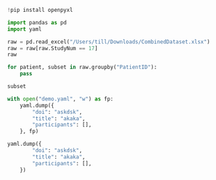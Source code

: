 ```python
!pip install openpyxl
```

```python
import pandas as pd
import yaml
```

```python
raw = pd.read_excel("/Users/till/Downloads/CombinedDataset.xlsx")
raw = raw[raw.StudyNum == 17]
raw
```

```python
for patient, subset in raw.groupby("PatientID"):
    pass
```

```python
subset
```

```python
with open("demo.yaml", "w") as fp:
    yaml.dump({
        "doi": "askdsk",
        "title": "akaka",
        "participants": [],
    }, fp)
```

```python
yaml.dump({
        "doi": "askdsk",
        "title": "akaka",
        "participants": [],
    })
```

```python

```
